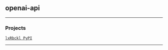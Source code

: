 ## openai-api

---

### Projects
[`lxRbckl PyPI`](https://github.com/lxRbckl/lxRbckl/blob/PyPI/README.md)

---